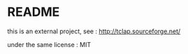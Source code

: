 # README

this is an external project, see : http://tclap.sourceforge.net/

under the same license : MIT
